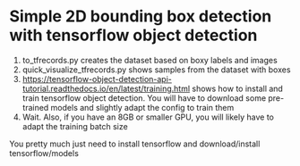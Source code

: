 # Simple 2D bounding box detection with tensorflow object detection

1. to_tfrecords.py creates the dataset based on boxy labels and images
2. quick_visualize_tfrecords.py shows samples from the dataset with boxes
3. https://tensorflow-object-detection-api-tutorial.readthedocs.io/en/latest/training.html shows how to install and train tensorflow object detection. You will have to download some pre-trained models and slightly adapt the config to train them
3. Wait. Also, if you have an 8GB or smaller GPU, you will likely have to adapt the training batch size

You pretty much just need to install tensorflow and download/install tensorflow/models
